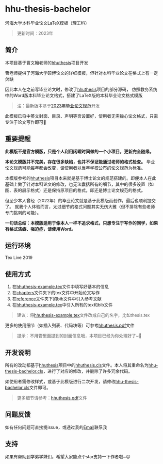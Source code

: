 # hhu-thesis-bachelor
河海大学本科毕业论文LaTeX模板（理工科）

>更新时间：2023年

## 简介
本项目基于曹文翰老师的[hhuthesis](https://github.com/caowenhan/hhuthesis)项目开发

曹老师提供了河海大学硕博论文的详细模板，但针对本科毕业论文在格式上有一定欠缺

因此本人在之前写毕业论文时，修改了[hhuthesis](https://github.com/caowenhan/hhuthesis)项目的部分源码，
仿照教务系统中的Word版本科毕业论文格式，搭建了LaTeX版的本科毕业论文格式模版
>注：最新版本基于[2023年毕业论文规范](https://github.com/davyxx3/hhu-thesis-bachelor/blob/master/thesis-standard.pdf)开发

此模板已将中英文封面、目录、声明等页设置好，使用者无需操心论文格式，只需专注于论文写作即可🙌

## 重要提醒

**此模版不是官方模版，只是个人利用闲暇时间做的一个小项目，更新完全随缘。**

**本论文模版并不完美，存在很多缺陷，也并不保证能通过老师的格式检查。**
毕业论文规范可能每年都会改变，请使用者以当年学校公布的论文规范为标准。

本模版参考的[hhuthesis](https://github.com/caowenhan/hhuthesis)项目本来就是基于博士论文的规范搭建的。即便本人在此基础上做了针对本科论文的修改，也无法囊括所有的细节，其中的很多设置（如图、表的展示格式）还是保持原项目的格式，即还是博士论文规范的格式。

但至少本人曾经（2022年）的毕业论文就是基于此模版而创作，最后也顺利提交了。
就我个人体验而言，太过细节的格式问题其实无伤大雅（但不排除有些老师专门挑刺的可能）。

**一句话总结：本模版适用于像本人一样不追求格式，只想专注于写作的同学，如果有格式洁癖、强迫症，请使用Word。**

## 运行环境
Tex Live 2019

## 使用方式
1. 在[hhuthesis-example.tex](https://github.com/davyxx3/hhu-thesis-bachelor/blob/master/hhuthesis-example.tex)文件中填写好基本的信息
2. 在[chapters](https://github.com/davyxx3/hhu-thesis-bachelor/tree/master/chapters)文件夹下的tex文件中开始论文写作
3. 在[reference](https://github.com/davyxx3/hhu-thesis-bachelor/tree/master/reference)文件夹下的bib文件中引入参考文献
4. 在[hhuthesis-example.tex](https://github.com/davyxx3/hhu-thesis-bachelor/blob/master/hhuthesis-example.tex)中引入所有的tex和bib文件

> 建议：将[hhuthesis-example.tex](https://github.com/davyxx3/hhu-thesis-bachelor/blob/master/hhuthesis-example.tex)文件改成自己的名字，比如thesis.tex

更多的使用细节（如插入列表、代码块等）可参考[hhuthesis.pdf](https://github.com/davyxx3/hhu-thesis-bachelor/blob/master/hhuthesis.pdf)文件
> 提示：不用管里面提到的封面信息哦，本项目已经为你处理好了~🤗   

## 开发说明
所有的改动都基于[hhuthesis](https://github.com/caowenhan/hhuthesis)项目中的[hhuthesis.cls](https://github.com/caowenhan/hhuthesis/blob/master/hhuthesis.cls)文件。本人将其重命名为[hhu-thesis-bachelor.cls](https://github.com/davyxx3/hhu-thesis-bachelor/blob/master/hhu-thesis-bachelor.cls)，进行了对应的修改，并删除了许多冗余代码。

如使用者需修改样式，或基于此模版进行二次开发，请修改[hhu-thesis-bachelor.cls](https://github.com/davyxx3/hhu-thesis-bachelor/blob/master/hhu-thesis-bachelor.cls)文件即可。
> 更多细节请参考：[hhuthesis.pdf](https://github.com/davyxx3/hhu-thesis-bachelor/blob/master/hhuthesis.pdf)文件

## 问题反馈
如有任何问题可直接提issue，或通过我的[Email](mailto:davyqin3@gmail.com)联系我

## 支持
如果有帮助到学弟学妹们，希望大家能点个star支持一下作者啦~😊

